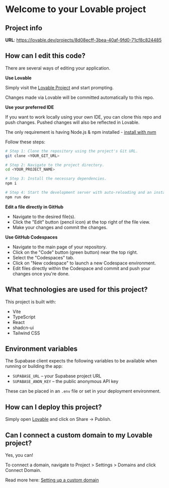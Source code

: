 # Welcome to your Lovable project

## Project info

**URL**: https://lovable.dev/projects/8d08ecff-3bea-40af-9fd0-71cf8c824485

## How can I edit this code?

There are several ways of editing your application.

**Use Lovable**

Simply visit the [Lovable Project](https://lovable.dev/projects/8d08ecff-3bea-40af-9fd0-71cf8c824485) and start prompting.

Changes made via Lovable will be committed automatically to this repo.

**Use your preferred IDE**

If you want to work locally using your own IDE, you can clone this repo and push changes. Pushed changes will also be reflected in Lovable.

The only requirement is having Node.js & npm installed - [install with nvm](https://github.com/nvm-sh/nvm#installing-and-updating)

Follow these steps:

```sh
# Step 1: Clone the repository using the project's Git URL.
git clone <YOUR_GIT_URL>

# Step 2: Navigate to the project directory.
cd <YOUR_PROJECT_NAME>

# Step 3: Install the necessary dependencies.
npm i

# Step 4: Start the development server with auto-reloading and an instant preview.
npm run dev
```

**Edit a file directly in GitHub**

- Navigate to the desired file(s).
- Click the "Edit" button (pencil icon) at the top right of the file view.
- Make your changes and commit the changes.

**Use GitHub Codespaces**

- Navigate to the main page of your repository.
- Click on the "Code" button (green button) near the top right.
- Select the "Codespaces" tab.
- Click on "New codespace" to launch a new Codespace environment.
- Edit files directly within the Codespace and commit and push your changes once you're done.

## What technologies are used for this project?

This project is built with:

- Vite
- TypeScript
- React
- shadcn-ui
- Tailwind CSS

## Environment variables

The Supabase client expects the following variables to be available when running
or building the app:

- `SUPABASE_URL` – your Supabase project URL
- `SUPABASE_ANON_KEY` – the public anonymous API key

These can be placed in an `.env` file or set in your deployment environment.

## How can I deploy this project?

Simply open [Lovable](https://lovable.dev/projects/8d08ecff-3bea-40af-9fd0-71cf8c824485) and click on Share -> Publish.

## Can I connect a custom domain to my Lovable project?

Yes, you can!

To connect a domain, navigate to Project > Settings > Domains and click Connect Domain.

Read more here: [Setting up a custom domain](https://docs.lovable.dev/tips-tricks/custom-domain#step-by-step-guide)
